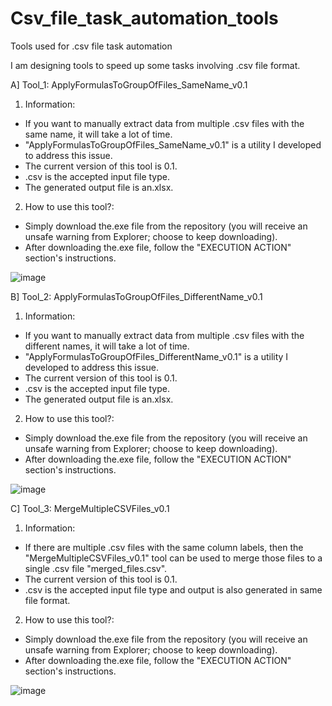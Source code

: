 # Csv_file_task_automation_tools
Tools used for .csv file task automation

I am designing tools to speed up some tasks involving .csv file format. 





A] Tool_1: ApplyFormulasToGroupOfFiles_SameName_v0.1

1. Information:
- If you want to manually extract data from multiple .csv files with the same name, it will take a lot of time.
- "ApplyFormulasToGroupOfFiles_SameName_v0.1" is a utility I developed to address this issue.
- The current version of this tool is 0.1.
- .csv is the accepted input file type.
- The generated output file is an.xlsx.

2. How to use this tool?:
- Simply download the.exe file from the repository (you will receive an unsafe warning from Explorer; choose to keep downloading).
- After downloading the.exe file, follow the "EXECUTION ACTION" section's instructions.

![image](https://user-images.githubusercontent.com/87736424/233225823-f2eef0f8-1818-4d13-91c5-639b93c45b07.png)






B] Tool_2: ApplyFormulasToGroupOfFiles_DifferentName_v0.1

1. Information:
- If you want to manually extract data from multiple .csv files with the different names, it will take a lot of time.
- "ApplyFormulasToGroupOfFiles_DifferentName_v0.1" is a utility I developed to address this issue.
- The current version of this tool is 0.1.
- .csv is the accepted input file type.
- The generated output file is an.xlsx.

2. How to use this tool?:
- Simply download the.exe file from the repository (you will receive an unsafe warning from Explorer; choose to keep downloading).
- After downloading the.exe file, follow the "EXECUTION ACTION" section's instructions.

![image](https://user-images.githubusercontent.com/87736424/233231577-d9bac878-5797-4799-b4ad-6a82a91e3897.png)






C] Tool_3: MergeMultipleCSVFiles_v0.1

1. Information:
- If there are multiple .csv files with the same column labels, then the "MergeMultipleCSVFiles_v0.1" tool can be used to merge those files to a single .csv file "merged_files.csv".  
- The current version of this tool is 0.1.
- .csv is the accepted input file type and output is also generated in same file format.

2. How to use this tool?:
- Simply download the.exe file from the repository (you will receive an unsafe warning from Explorer; choose to keep downloading).
- After downloading the.exe file, follow the "EXECUTION ACTION" section's instructions.

![image](https://user-images.githubusercontent.com/87736424/236275475-5cc2c8d2-f845-4b36-9222-2a615017b2e1.png)

